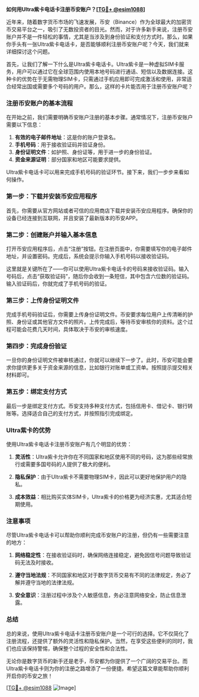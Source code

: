 **如何用Ultra紫卡电话卡注册币安账户？[[TG💪+ @esim1088](https://t.me/s/esim1088)]**

近年来，随着数字货币市场的飞速发展，币安（Binance）作为全球最大的加密货币交易平台之一，吸引了无数投资者的目光。然而，对于许多新手来说，注册币安账户并不是一件轻松的事情，尤其是当涉及到身份验证和支付方式时。那么，如果你手头有一张Ultra紫卡电话卡，是否能够顺利注册币安账户呢？今天，我们就来详细探讨这个问题。

首先，让我们了解一下什么是Ultra紫卡电话卡。Ultra紫卡是一种虚拟SIM卡服务，用户可以通过它在全球范围内使用本地号码进行通话、短信以及数据连接。这种卡的优势在于无需物理SIM卡，只需通过手机应用即可完成激活和使用，非常适合经常出国或需要多个号码的用户。那么，这样的卡片能否用于注册币安账户呢？

### 注册币安账户的基本流程

在开始之前，我们需要明确币安账户注册的基本步骤。通常情况下，注册币安账户需要以下信息：

1. **有效的电子邮件地址**：这是你的账户登录名。
2. **手机号码**：用于接收验证码并验证身份。
3. **身份证明文件**：如护照、身份证等，用于进一步的身份验证。
4. **资金来源证明**：部分国家和地区可能要求提供。

Ultra紫卡电话卡可以用来完成手机号码的验证环节。接下来，我们一步步来看如何操作。

### 第一步：下载并安装币安应用程序

首先，你需要从官方网站或者可信的应用商店下载并安装币安应用程序。确保你的设备已经连接到互联网，并且安装了最新版本的币安APP。

### 第二步：创建账户并输入基本信息

打开币安应用程序后，点击“注册”按钮。在注册页面中，你需要填写你的电子邮件地址，并设置密码。完成后，系统会提示你输入手机号码以接收验证码。

这里就是关键所在了——你可以使用Ultra紫卡电话卡的号码来接收验证码。输入号码后，点击“获取验证码”，随后你会收到一条短信，其中包含六位数的验证码。输入验证码后，你就完成了手机号码的验证。

### 第三步：上传身份证明文件

完成手机号码验证后，你需要上传身份证明文件。币安要求每位用户上传清晰的护照、身份证或其他官方文件的照片。上传完成后，等待币安审核你的资料。这个过程可能会花费几天时间，具体取决于币安的审核速度。

### 第四步：完成身份验证

一旦你的身份证明文件被审核通过，你就可以继续下一步了。此时，币安可能会要求你提供更多关于资金来源的信息，比如银行对账单或工资单。按照提示提交相关材料即可。

### 第五步：绑定支付方式

最后一步是绑定支付方式。币安支持多种支付方式，包括信用卡、借记卡、银行转账等。选择适合自己的支付方式，并按照指引完成绑定。

### Ultra紫卡的优势

使用Ultra紫卡电话卡注册币安账户有几个明显的优势：

1. **灵活性**：Ultra紫卡允许你在不同国家和地区使用不同的号码，这为那些经常旅行或需要多国号码的人提供了极大的便利。
   
2. **隐私保护**：由于Ultra紫卡不需要物理SIM卡，因此可以更好地保护用户的隐私。

3. **成本效益**：相比购买实体SIM卡，Ultra紫卡的价格更为经济实惠，尤其适合短期使用。

### 注意事项

尽管Ultra紫卡电话卡可以帮助你顺利完成币安账户的注册，但仍有一些需要注意的地方：

1. **网络稳定性**：在接收验证码时，确保网络连接稳定，避免因信号问题导致验证码无法及时接收。

2. **遵守当地法规**：不同国家和地区对于数字货币交易有不同的法律规定，务必了解并遵守当地的法律法规。

3. **安全意识**：注册过程中涉及个人敏感信息，务必注意网络安全，防止信息泄露。

### 总结

总的来说，使用Ultra紫卡电话卡注册币安账户是一个可行的选择。它不仅简化了注册流程，还提供了额外的灵活性和隐私保护。当然，在享受这些便利的同时，我们也应该保持警惕，确保整个过程的安全性和合法性。

无论你是数字货币的新手还是老手，币安都为你提供了一个广阔的交易平台。而Ultra紫卡电话卡则为你的注册之路增添了一份便捷。希望这篇文章能帮助你顺利开启你的币安之旅！

[[TG💪+ @esim1088](https://t.me/s/esim1088) ![Image](https://i.postimg.cc/4NQfJmqS/Snipaste-2025-05-13-00-14-12.png)]